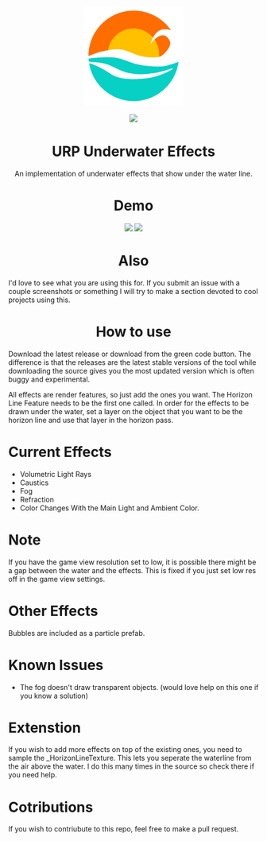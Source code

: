 <p align="center">
  <img width="200" height="200" src="https://github.com/End3r6/URPUnderwaterEffects/blob/master/UnderwaterLogo.png">
</p>

<p align="center">
  <img src="https://img.shields.io/badge/License-MIT-orange">
</p>

<h1 align="center" style="bold">
  URP Underwater Effects
</h1>
<p align="center">
  An implementation of underwater effects that show under the water line.
</p>

<h1 align="center">
  Demo
</h1>

<p align="center">
  <img src="https://github.com/End3r6/URPUnderwaterEffects/blob/master/GIF/Shot_02.gif">
  <img src="https://github.com/End3r6/URPUnderwaterEffects/blob/master/GIF/Showcase_WaterLine.gif">
</p>

<h1 align="center">
  Also
</h1>

I'd love to see what you are using this for. If you submit an issue with a couple screenshots or something I will try to make a section devoted to cool projects using this.

<h1 align="center">
  How to use
</h1>

Download the latest release or download from the green code button. The difference is that the releases are the latest stable versions of the tool while  downloading the source gives you the most updated version which is often buggy and experimental.

All effects are render features, so just add the ones you want. The Horizon Line Feature needs to be the first one called. In order for the effects to be drawn under the water, set a layer on the object that you want to be the horizon line and use that layer in the horizon pass.

# Current Effects
- Volumetric Light Rays
- Caustics
- Fog
- Refraction
- Color Changes With the Main Light and Ambient Color.

# Note
If you have the game view resolution set to low, it is possible there might be a gap between the water and the effects. This is fixed if you just set low res off in the game view settings.

# Other Effects
Bubbles are included as a particle prefab.

# Known Issues
- The fog doesn't draw transparent objects. (would love help on this one if you know a solution)

# Extenstion
If you wish to add more effects on top of the existing ones, you need to sample the _HorizonLineTexture. This lets you seperate the waterline from the air above the water. I do this many times in the source so check there if you need help.

# Cotributions
If you wish to contriubute to this repo, feel free to make a pull request.
